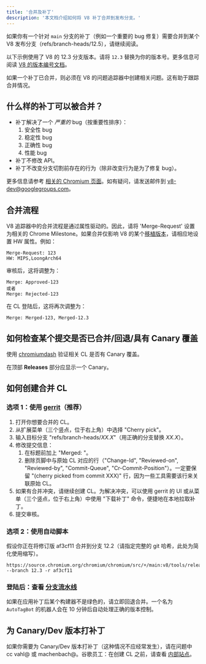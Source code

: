```yaml
---
title: '合并及补丁'
description: '本文档介绍如何将 V8 补丁合并到发布分支。'
---
```

如果你有一个针对 `main` 分支的补丁（例如一个重要的 bug 修复）需要合并到某个 V8 发布分支（refs/branch-heads/12.5），请继续阅读。

以下示例使用了 V8 的 12.3 分支版本。请将 `12.3` 替换为你的版本号。更多信息可阅读 [V8 的版本编号文档](/docs/version-numbers)。

如果一个补丁已合并，则必须在 V8 的问题追踪器中创建相关问题。这有助于跟踪合并情况。

## 什么样的补丁可以被合并？

- 补丁解决了一个 *严重的* bug（按重要性排序）：
    1. 安全性 bug
    1. 稳定性 bug
    1. 正确性 bug
    1. 性能 bug
- 补丁不修改 API。
- 补丁不改变分支切割前存在的行为（除非改变行为是为了修复 bug）。

更多信息请参考 [相关的 Chromium 页面](https://chromium.googlesource.com/chromium/src/+/HEAD/docs/process/merge_request.md)。如有疑问，请发送邮件到 [v8-dev@googlegroups.com](mailto:v8-dev@googlegroups.com)。

## 合并流程

V8 追踪器中的合并流程是通过属性驱动的。因此，请将 'Merge-Request' 设置为相关的 Chrome Milestone。如果合并仅影响 V8 的某个[移植版本](https://v8.dev/docs/ports)，请相应地设置 HW 属性。例如：

```
Merge-Request: 123
HW: MIPS,LoongArch64
```

审核后，这将调整为：

```
Merge: Approved-123
或者
Merge: Rejected-123
```

在 CL 登陆后，这将再次调整为：

```
Merge: Merged-123, Merged-12.3
```

## 如何检查某个提交是否已合并/回退/具有 Canary 覆盖

使用 [chromiumdash](https://chromiumdash.appspot.com/commit/) 验证相关 CL 是否有 Canary 覆盖。


在顶部 **Releases** 部分应显示一个 Canary。

## 如何创建合并 CL

### 选项 1：使用 [gerrit](https://chromium-review.googlesource.com/)（推荐）


1. 打开你想要合并的 CL。
2. 从扩展菜单（三个竖点，位于右上角）中选择 "Cherry pick"。
3. 输入目标分支 "refs/branch-heads/*XX.X*"（用正确的分支替换 *XX.X*）。
4. 修改提交信息：
   1. 在标题前加上 "Merged: "。
   2. 删除页脚中与原始 CL 对应的行（"Change-Id", "Reviewed-on", "Reviewed-by", "Commit-Queue", "Cr-Commit-Position"）。一定要保留 "(cherry picked from commit XXX)" 行，因为一些工具需要该行来关联原始 CL。
5. 如果有合并冲突，请继续创建 CL。为解决冲突，可以使用 gerrit 的 UI 或从菜单（三个竖点，位于右上角）中使用 "下载补丁" 命令，便捷地在本地拉取补丁。
6. 提交审核。

### 选项 2：使用自动脚本

假设你正在将修订版 af3cf11 合并到分支 12.2（请指定完整的 git 哈希，此处为简化使用缩写）。

```
https://source.chromium.org/chromium/chromium/src/+/main:v8/tools/release/merge_to_branch_gerrit.py --branch 12.3 -r af3cf11
```


### 登陆后：查看 [分支流水线](https://ci.chromium.org/p/v8)

如果在应用补丁后某个构建器不是绿色的，请立即回退合并。一个名为 `AutoTagBot` 的机器人会在 10 分钟后自动处理正确的版本控制。

## 为 Canary/Dev 版本打补丁

如果你需要为 Canary/Dev 版本打补丁（这种情况不应经常发生），请在问题中 cc vahl@ 或 machenbach@。谷歌员工：在创建 CL 之前，请查看 [内部站点](http://g3doc/company/teams/v8/patching_a_version)。

